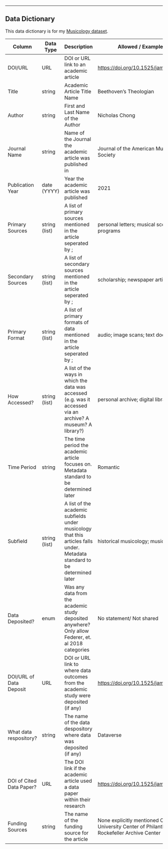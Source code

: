 ------------
Data Dictionary
------------

This data dictionary is for my [Musicology dataset](https://github.com/aliciama16/musicology-data-practices/blob/main/Musicology_Dataset_20251019_v01.csv).

| Column | Data Type | Description | Allowed / Example Values |
|--------|-----------|:------------|--------------------------|
| DOI/URL | URL | DOI or URL link to an academic article | https://doi.org/10.1525/jams.2021.74.1.43 |
| Title | string | Academic Article Title Name | Beethoven’s Theologian |
| Author | string | First and Last Name of the Author | Nicholas Chong |
| Journal Name | string | Name of the Journal the academic article was published in | Journal of the American Musicological Society |
| Publication Year | date (YYYY) | Year the academic article was published | 2021 |
| Primary Sources | string (list)| A list of primary sources mentioned in the article seperated by ; | personal letters; musical scores; concert programs |
| Secondary Sources | string (list)| A list of secondary sources mentioned in the article seperated by ; | scholarship; newspaper articles |
| Primary Format | string (list)| A list of primary formats of data mentioned in the article seperated by ; | audio; image scans; text documents |
| How Accessed? | string (list)| A list of the ways in which the data was accessed (e.g. was it accessed via an archive? A museum? A library?) | personal archive; digital library |
| Time Period | string | The time period the academic article focuses on. Metadata standard to be determined later | Romantic
| Subfield | string (list)| A list of the academic subfields under musicology that this articles falls under. Metadata standard to be determined later | historical musicology; music theory |
| Data Deposited? | enum | Was any data from the academic study deposited anywhere? Only allow Federer, et. al 2018 categories | No statement/ Not shared | 
| DOI/URL of Data Deposit | URL | DOI or URL link to where data outcomes from the academic study were deposited (if any) | https://doi.org/10.1525/jams.2021.74.1.43 |
| What data respository? | string | The name of the data despository where data was deposited (if any) | Dataverse |
| DOI of Cited Data Paper? | URL | The DOI link if the academic article used a data paper within their research | https://doi.org/10.1525/jams.2021.74.1.43 |
| Funding Sources | string | The name of the funding source for the article | None explicitly mentioned OR Indiana University Center of Philanthropy and the Rockefeller Archive Center |
